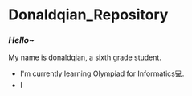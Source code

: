 # Donaldqian_Repository
### _Hello~_

My name is donaldqian, a sixth grade student.

 - I'm currently learning Olympiad for Informatics💻.
 - I
